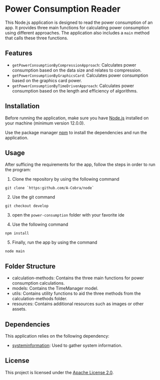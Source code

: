 # Power Consumption Reader

This Node.js application is designed to read the power consumption of an app. It provides three main functions for calculating power consumption using different approaches. The application also includes a `main` method that calls these three functions.

## Features

- `getPowerConsumptionByCompressionApproach`: Calculates power consumption based on the data size and relates to compression.
- `getPowerConsumptionByGraphicsCard`: Calculates power consumption based on the graphics card power.
- `getPowerConsumptionByTimeDrivenApproach`: Calculates power consumption based on the length and efficiency of algorithms.

## Installation

Before running the application, make sure you have [Node.js](https://nodejs.org) installed on your machine (minimum version 12.0.0).

Use the package manager [npm](https://www.npmjs.com/) to install the dependencies and run the application.

## Usage

After sufficing the requirements for the app, follow the steps in order to run the program:

1.  Clone the repository by using the following command

```
git clone `https:github.com/A-Cobra/node`
```

2.  Use the git command

```
git checkout develop
```

3.  open the `power-consumption` folder with your favorite ide

4.  Use the following command

```
npm install
```

5.  Finally, run the app by using the command

```
node main
```

## Folder Structure

- calculation-methods: Contains the three main functions for power consumption calculations.
- models: Contains the TimeManager model.
- utils: Contains utility functions to aid the three methods from the calculation-methods folder.
- resources: Contains additional resources such as images or other assets.

## Dependencies

This application relies on the following dependency:

- [systeminformation](https://www.npmjs.com/package/systeminformation): Used to gather system information.

## License

This project is licensed under the [Apache License 2.0](https://www.apache.org/licenses/LICENSE-2.0).
